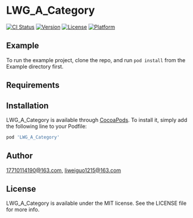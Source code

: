 # LWG_A_Category

[![CI Status](https://img.shields.io/travis/17710114190@163.com/LWG_A_Category.svg?style=flat)](https://travis-ci.org/17710114190@163.com/LWG_A_Category)
[![Version](https://img.shields.io/cocoapods/v/LWG_A_Category.svg?style=flat)](https://cocoapods.org/pods/LWG_A_Category)
[![License](https://img.shields.io/cocoapods/l/LWG_A_Category.svg?style=flat)](https://cocoapods.org/pods/LWG_A_Category)
[![Platform](https://img.shields.io/cocoapods/p/LWG_A_Category.svg?style=flat)](https://cocoapods.org/pods/LWG_A_Category)

## Example

To run the example project, clone the repo, and run `pod install` from the Example directory first.

## Requirements

## Installation

LWG_A_Category is available through [CocoaPods](https://cocoapods.org). To install
it, simply add the following line to your Podfile:

```ruby
pod 'LWG_A_Category'
```

## Author

17710114190@163.com, liweiguo1215@163.com

## License

LWG_A_Category is available under the MIT license. See the LICENSE file for more info.
